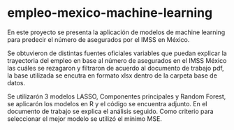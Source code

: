 # empleo-mexico-machine-learning
En este proyecto se presenta la aplicación de modelos de machine learning para predecir el número de asegurados por el IMSS en México. 

Se obtuvieron de distintas fuentes oficiales variables que puedan explicar la trayectoria del empleo en base al número de asegurados en el IMSS México
las cuáles se rezagaron y filtraron de acuerdo al documento de trabajo pdf, la base utilizada se encutra en formato xlsx dentro de la carpeta base de datos. 

Se utilizarón 3 modelos LASSO, Componentes principales y Random Forest, se aplicarón los modelos en R y el código se encuentra adjunto. En el documento de trabajo se explica
el análisis seguido. Como criterio para seleccionar el mejor modelo se utilizó el mínimo MSE. 
